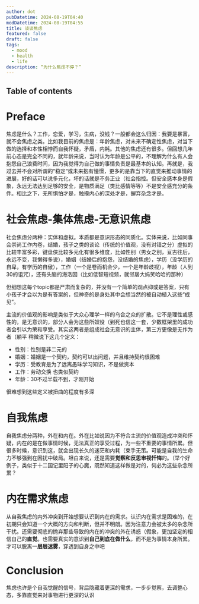 ```yaml
---
author: dot
pubDatetime: 2024-08-19T04:40 
modDatetime: 2024-08-19T04:55 
title: 谈谈焦虑
featured: false
draft: false
tags:
  - mood
  - health
  - life
description: “为什么焦虑不停？”
---
```

## Table of contents

# Preface

焦虑是什么？工作，恋爱，学习，生病，没钱？一般都会这么归因：我要是暴富，就不会焦虑之类。比如我目前的焦虑是：年龄焦虑，对未来不确定性焦虑，对当下做的选择和本性相悖而自我怀疑，矛盾，内耗。其他的焦虑还有很多。但回想几年前心态是完全不同的，就年龄来说，当时认为年龄是公平的，不理解为什么有人会抱怨自己浪费时间，因为我觉得为自己做的事情负责是最基本的认知。再就是，我过去并不会对所谓的“稳定“或未来抱有憧憬，更多的是靠当下的直觉来推动事情的进展，好的话可以说多元化，坏的话就是不务正业（社会指控。但安全感本身是假象，永远无法达到足够的安全，是物质满足（类比感情等等）不是安全感充分的条件。相比之下，无所惧怕才是，触摸内心的深处才是，摒弃杂念才是。

# 社会焦虑-集体焦虑-无意识焦虑

社会焦虑分两种：实体和虚拟。本质都是意识形态的同质化。实体来说，比如同事会崇尚工作内卷，结婚，孩子之类的谈论（传统的价值观，没有对错之分）虚拟的比较丰富多彩，键盘侠比较多元化有很多维度，比如性别（男女之别，亘古往后，永远不变，我懒得多说），婚姻（结婚后的抱怨，没结婚的焦虑），学历（没学历的自卑，有学历的自傲），工作（一个是卷而机会少，一个是年龄歧视），年龄（人到30的诅咒），还有头脑的海洛因（比如低智短视频，就邻居大妈笑哈哈的那种）

但细想这每个topic都是严肃而复杂的，并没有一个简单的观点抑或是答案，只有小孩子才会以为是有答案的，但神奇的是身处其中会想当然的被自动植入这些“成见”。

主流的价值观的影响是类似于大众心理学一样的乌合之众的扩散。它不是理性或感性的，是无意识的，部分人会为这些所奴役（到死也信这一套，少数框架里的成功者会引以为荣和享受。其实这两者是组成社会无意识的主体，第三方更像是无作为者（躺平
稍微说下这几个定义：

- 性别：性别是非二元的
- 婚姻：婚姻是一个契约，契约可以出问题，并且维持契约很困难
- 学历：受教育是为了远离愚昧学习知识，不是做资本
- 工作：劳动交换 也类似契约
- 年龄：30不过半载不到，才刚开始

很难想到这些定义被扭曲的程度有多深

# 自我焦虑

自我焦虑分两种，外在和内在。外在比如说因为不符合主流的价值观造成冲突和怀疑，内在的是在做事情时候，无法真正的享受过程，为一些不重要的事情所累。但很多时候，意识到这，就会出现长久的迷茫和内耗（束手无策。可能是自我的生命力不够强到在困扰中破局。坦白来说，还是需要**觉察和反思审视忏悔**的。（举个好例子，类似于十二国记里阳子的心魔，既然知道这样做是对的，何必为这些杂念所累？

# 内在需求焦虑

从自我焦虑的内外冲突到开始想要认识到内在的需求。认识内在需求是困难的，在初期只会知道一个大概的方向和判断，但并不明朗。因为注意力会被太多的杂念所干扰。还需要彻底的抛弃那些导致的内在的冲突的外在诱惑（假象，更加坚定的相信自己的**直觉**。也需要真实的意识到**自己到底在做什么**，而不是为事情本身所累。才可以脱离**一层层迷雾**，穿透到自身之中吧

# Conclusion
焦虑也许是个自我觉醒的信号，背后隐藏着更深的需求，一步步觉察，去调整心态，多靠直觉来对事物进行更深的认识